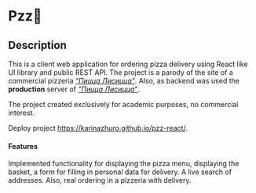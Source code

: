 Pzz🍕
=
## Description

This is a client web application for ordering pizza delivery using React like UI library and public REST API.
The project is a parody of the site of a commercial pizzeria [_"Пицца Лисицца"_](https://pzz.by/).
Also, as backend was used the **production** server of [_"Пицца Лисицца"_](https://pzz.by/api/v1/).

The project created exclusively for academic purposes, no commercial interest.

Deploy project https://karinazhuro.github.io/pzz-react/.

#### Features

Implemented functionality for displaying the pizza menu, displaying the basket, a form for filling in personal data for delivery.
A live search of addresses.
Also, real ordering in a pizzeria with delivery.